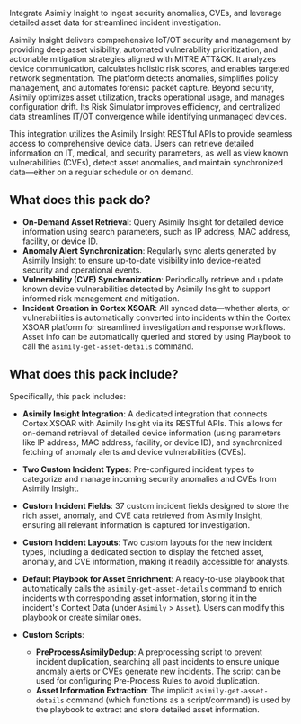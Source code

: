 Integrate Asimily Insight to ingest security anomalies, CVEs, and leverage detailed asset data for streamlined incident investigation.

Asimily Insight delivers comprehensive IoT/OT security and management by providing deep asset visibility, automated vulnerability prioritization, and actionable mitigation strategies aligned with MITRE ATT&CK. It analyzes device communication, calculates holistic risk scores, and enables targeted network segmentation. The platform detects anomalies, simplifies policy management, and automates forensic packet capture. Beyond security, Asimily optimizes asset utilization, tracks operational usage, and manages configuration drift. Its Risk Simulator improves efficiency, and centralized data streamlines IT/OT convergence while identifying unmanaged devices.

This integration utilizes the Asimily Insight RESTful APIs to provide seamless access to comprehensive device data. Users can retrieve detailed information on IT, medical, and security parameters, as well as view known vulnerabilities (CVEs), detect asset anomalies, and maintain synchronized data—either on a regular schedule or on demand.

## What does this pack do?

- **On-Demand Asset Retrieval**: Query Asimily Insight for detailed device information using search parameters, such as IP address, MAC address, facility, or device ID.
- **Anomaly Alert Synchronization**: Regularly sync alerts generated by Asimily Insight to ensure up-to-date visibility into device-related security and operational events.
- **Vulnerability (CVE) Synchronization**: Periodically retrieve and update known device vulnerabilities detected by Asimily Insight to support informed risk management and mitigation.
- **Incident Creation in Cortex XSOAR**: All synced data—whether alerts, or vulnerabilities is automatically converted into incidents within the Cortex XSOAR platform for streamlined investigation and response workflows. Asset info can be automatically queried and stored by using Playbook to call the `asimily-get-asset-details` command.

## What does this pack include?

Specifically, this pack includes:

- **Asimily Insight Integration**: A dedicated integration that connects Cortex XSOAR with Asimily Insight via its RESTful APIs. This allows for on-demand retrieval of detailed device information (using parameters like IP address, MAC address, facility, or device ID), and synchronized fetching of anomaly alerts and device vulnerabilities (CVEs).

- **Two Custom Incident Types**: Pre-configured incident types to categorize and manage incoming security anomalies and CVEs from Asimily Insight.

- **Custom Incident Fields**: 37 custom incident fields designed to store the rich asset, anomaly, and CVE data retrieved from Asimily Insight, ensuring all relevant information is captured for investigation.

- **Custom Incident Layouts**: Two custom layouts for the new incident types, including a dedicated section to display the fetched asset, anomaly, and CVE information, making it readily accessible for analysts.

- **Default Playbook for Asset Enrichment**: A ready-to-use playbook that automatically calls the `asimily-get-asset-details` command to enrich incidents with corresponding asset information, storing it in the incident's Context Data (under `Asimily` > `Asset`). Users can modify this playbook or create similar ones.

- **Custom Scripts**:

  - **PreProcessAsimilyDedup**: A preprocessing script to prevent incident duplication, searching all past incidents to ensure unique anomaly alerts or CVEs generate new incidents. The script can be used for configuring Pre-Process Rules to avoid duplication.
  - **Asset Information Extraction**: The implicit `asimily-get-asset-details` command (which functions as a script/command) is used by the playbook to extract and store detailed asset information.
